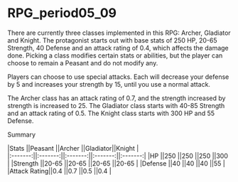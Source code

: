 # RPG_period05_09

There are currently three classes implemented in this RPG: Archer, Gladiator and Knight.
The protagonist starts out with base stats of 250 HP, 20-65 Strength, 40 Defense and an attack rating of 0.4, which affects the damage done.
Picking a class modifies certain stats or abilities, but the player can choose to remain a Peasant and do not modify any.

Players can choose to use special attacks. Each will decrease your defense by 5 and increases your strength by 15, until you use a normal attack.

The Archer class has an attack rating of 0.7, and the strength increased by strength is increased to 25.
The Gladiator class starts with 40-85 Strength and an attack rating of 0.5.
The Knight class starts with 300 HP and 55 Defense.


Summary

|Stats	  ||Peasant  ||Archer   ||Gladiator||Knight   |      
|:-------:||:-------:||:-------:||:-------:||:-------:|
|HP		  ||250      ||250      ||250      ||300      |
|Strength ||20-65    ||20-65    ||20-65    ||20-65    |
|Defense  ||40       ||40       ||40       ||55       |
|Attack Rating||0.4      ||0.7       ||0.5       ||0.4       |